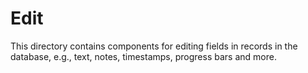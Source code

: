 # Edit

This directory contains components for editing fields in records in the database, e.g., text, notes, timestamps, progress bars and more.
